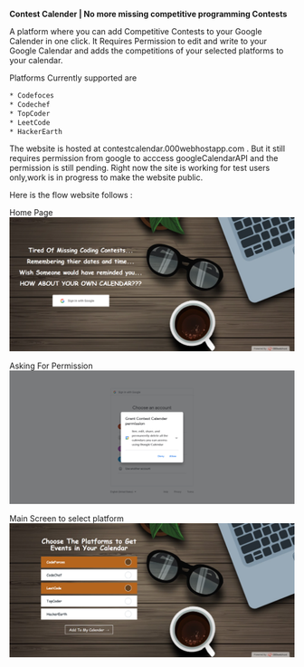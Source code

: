 **Contest Calender | No more missing competitive programming Contests**

A platform where you can add Competitive Contests to your Google Calender in one click.
It Requires Permission to edit and write to your Google Calendar and adds the competitions of your selected platforms to your calendar.

Platforms Currently supported are
	
	* Codefoces
	* Codechef
  	* TopCoder
	* LeetCode
	* HackerEarth

The website is hosted at contestcalendar.000webhostapp.com . But it still requires permission from google to acccess googleCalendarAPI and the permission is still pending.
Right now the site is working for test users only,work is in progress to make the website public.

Here is the flow website follows :

Home Page
![Homepage](/workflow/home.png)

Asking For Permission
![Permissionpage](/workflow/permission.png)

Main Screen to select platform
![Selectpage](/workflow/select1.png)
